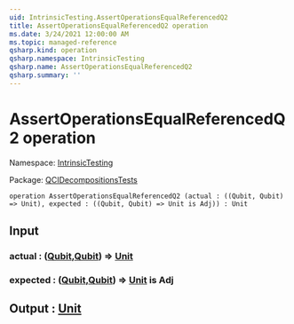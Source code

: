 ```yaml
---
uid: IntrinsicTesting.AssertOperationsEqualReferencedQ2
title: AssertOperationsEqualReferencedQ2 operation
ms.date: 3/24/2021 12:00:00 AM
ms.topic: managed-reference
qsharp.kind: operation
qsharp.namespace: IntrinsicTesting
qsharp.name: AssertOperationsEqualReferencedQ2
qsharp.summary: ''
---
```


# AssertOperationsEqualReferencedQ2 operation

Namespace: [IntrinsicTesting](xref:IntrinsicTesting)

Package: [QCIDecompositionsTests](https://nuget.org/packages/QCIDecompositionsTests)




```qsharp
operation AssertOperationsEqualReferencedQ2 (actual : ((Qubit, Qubit) => Unit), expected : ((Qubit, Qubit) => Unit is Adj)) : Unit
```


## Input

### actual : ([Qubit](xref:microsoft.quantum.lang-ref.qubit),[Qubit](xref:microsoft.quantum.lang-ref.qubit)) => [Unit](xref:microsoft.quantum.lang-ref.unit) 




### expected : ([Qubit](xref:microsoft.quantum.lang-ref.qubit),[Qubit](xref:microsoft.quantum.lang-ref.qubit)) => [Unit](xref:microsoft.quantum.lang-ref.unit)  is Adj





## Output : [Unit](xref:microsoft.quantum.lang-ref.unit)

